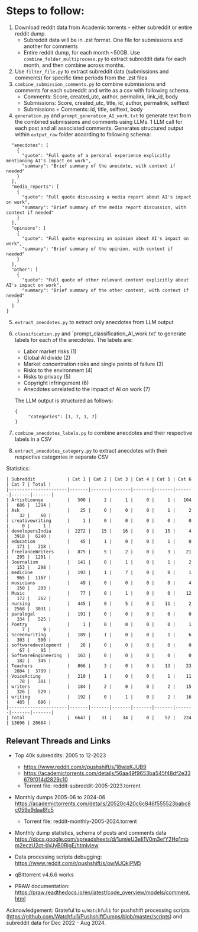 # Steps to follow:

1. Download reddit data from Academic torrents - either subreddit or entire reddit dump. 
   - Subreddit data will be in .zst format. One file for submissions and another for comments
   - Entire reddit dump, for each month ~50GB. Use `combine_folder_multiprocess.py` to extract subreddit data for each month, and then combine across months.
2. Use `filter_file.py` to extract subreddit data (submissions and comments) for specific time periods from the .zst files
3. `combine_submission_comments.py` to combine submissions and comments for each subreddit and write as a csv with following schema. 
   - Comments: Score, created_utc, author, permalink, link_id, body
   - Submissions: Score, created_utc, title, id, author, permalink, selftext
   - Submissions + Comments: id, title, selftext, body
4. `generation.py` and `prompt_generation_AI_work.txt` to generate text from the combined submissions and comments using LLMs. 1 LLM call for each post and all associated comments. Generates structured output within `output_raw` folder according to following schema:
```json{
  "anecdotes": [
    {
      "quote": "Full quote of a personal experience explicitly mentioning AI's impact on work",
      "summary": "Brief summary of the anecdote, with context if needed"
    }
  ],
  "media_reports": [
    {
      "quote": "Full quote discussing a media report about AI's impact on work",
      "summary": "Brief summary of the media report discussion, with context if needed"
    }
  ],
  "opinions": [
    {
      "quote": "Full quote expressing an opinion about AI's impact on work",
      "summary": "Brief summary of the opinion, with context if needed"
    }
  ],
  "other": [
    {
      "quote": "Full quote of other relevant content explicitly about AI's impact on work",
      "summary": "Brief summary of the other content, with context if needed"
    }
  ]
}
```

5. `extract_anecdotes.py` to extract only anecdotes from LLM output
6. `classification.py` and `prompt_classification_AI_work.txt' to generate labels for each of the anecdotes. The labels are:
   - Labor market risks (1)
   - Global AI divide (2)
   - Market concentration risks and single points of failure (3)
   - Risks to the environment (4)
   - Risks to privacy (5)
   - Copyright infringement (6)
   - Anecdotes unrelated to the impact of AI on work (7)
   
    The LLM output is structured as follows:
    ```
    {
         "categories": [1, 7, 1, 7]
    }
    ```
7. `combine_anecdotes_labels.py` to combine anecdotes and their respective labels in a CSV
8. `extract_anecdotes_category.py` to extract anecdotes with their respective categories in separate CSV

Statistics:
```
| Subreddit            | Cat 1 | Cat 2 | Cat 3 | Cat 4 | Cat 5 | Cat 6 | Cat 7 | Total |
|----------------------|-------|-------|-------|-------|-------|-------|-------|-------|
| ArtistLounge         |   500 |     2 |     1 |     0 |     1 |   104 |   686 |  1294 |
| Ask                  |    25 |     0 |     0 |     0 |     1 |     2 |    32 |    60 |
| creativewriting      |     1 |     0 |     0 |     0 |     0 |     0 |     0 |     1 |
| developersIndia      |  2272 |    15 |    16 |     0 |    15 |     4 |  3918 |  6240 |
| education            |    45 |     1 |     0 |     0 |     1 |     0 |   171 |   218 |
| freelanceWriters     |   875 |     5 |     2 |     0 |     3 |    21 |   295 |  1201 |
| Journalism           |   141 |     0 |     1 |     0 |     1 |     2 |   153 |   298 |
| medicine             |   193 |     1 |     7 |     0 |     0 |     1 |   965 |  1167 |
| musicians            |    49 |     0 |     0 |     0 |     0 |     4 |   150 |   203 |
| Music                |    77 |     0 |     1 |     0 |     0 |    12 |   172 |   262 |
| nursing              |   445 |     0 |     5 |     0 |    11 |     2 |  2568 |  3031 |
| paralegal            |   191 |     0 |     0 |     0 |     0 |     0 |   334 |   525 |
| Poetry               |     1 |     0 |     0 |     0 |     0 |     1 |     7 |     9 |
| Screenwriting        |   189 |     1 |     0 |     0 |     1 |     6 |   303 |   500 |
| softwaredevelopment  |    28 |     0 |     0 |     0 |     0 |     0 |    67 |    95 |
| SoftwareEngineering  |   163 |     0 |     0 |     0 |     0 |     0 |   182 |   345 |
| Teachers             |   866 |     3 |     0 |     0 |    13 |    23 |  2804 |  3709 |
| VoiceActing          |   210 |     1 |     0 |     0 |     1 |    11 |    78 |   301 |
| writers              |   184 |     2 |     0 |     0 |     2 |    15 |   326 |   529 |
| writing              |   192 |     0 |     1 |     0 |     2 |    16 |   485 |   696 |
|----------------------|-------|-------|-------|-------|-------|-------|-------|-------|
| Total                |  6647 |    31 |    34 |     0 |    52 |   224 | 13696 | 20684 |
```
## Relevant Threads and Links

- Top 40k subreddits: 2005 to 12-2023
    - https://www.reddit.com/r/pushshift/s/18wjxKJUB9
    - https://academictorrents.com/details/56aa49f9653ba545f48df2e33679f014d2829c10 
    - Torrent file: reddit-subreddit-2005-2023.torrent 

- Monthly dumps 2005-06 to 2024-06 https://academictorrents.com/details/20520c420c6c846f555523babc8c059e9daa8fc5
    - Torrent file: reddit-monthly-2005-2024.torrent 

- Monthly dump statistics, schema of posts and comments data
https://docs.google.com/spreadsheets/d/1umjeU3eIi1V0m3efY2Hq1mbm2eczU2ct-bVJyB0RigE/htmlview

- Data processing scripts debugging: https://www.reddit.com/r/pushshift/s/owMJQkjPM5

- qBittorrent v4.6.6 works
- PRAW documentation: https://praw.readthedocs.io/en/latest/code_overview/models/comment.html

Acknowledgement: Grateful to `u/Watchful1` for pushshift processing scripts (https://github.com/Watchful1/PushshiftDumps/blob/master/scripts) and subreddit data for Dec 2022 - Aug 2024.